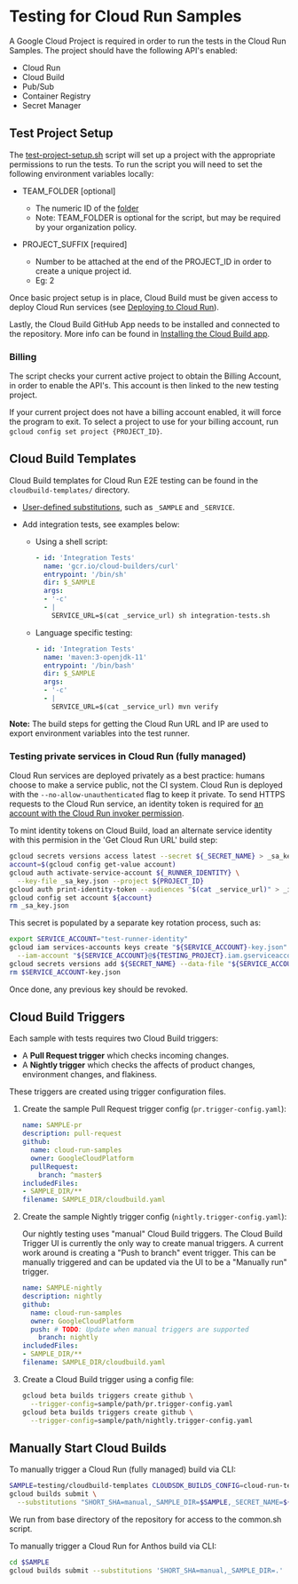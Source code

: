 # Testing for Cloud Run Samples

A Google Cloud Project is required in order to run the tests in the Cloud Run Samples. The project should have the following API's enabled:

* Cloud Run
* Cloud Build
* Pub/Sub
* Container Registry
* Secret Manager

## Test Project Setup

The [test-project-setup.sh](./test-project-setup.sh) script will set up a project with the appropriate permissions to run the tests. To run the script you will need to set the following environment variables locally:

* TEAM_FOLDER [optional]
  * The numeric ID of the [folder][folder]
  * Note: TEAM_FOLDER is optional for the script, but may be required by your organization policy.

* PROJECT_SUFFIX [required]
  * Number to be attached at the end of the PROJECT_ID in order to create a unique project id.
  * Eg: 2

Once basic project setup is in place, Cloud Build must be given access to deploy Cloud Run services (see [Deploying to Cloud Run][access]).

Lastly, the Cloud Build GitHub App needs to be installed and connected to the repository. More info can be found in [Installing the Cloud Build app][app].

### Billing

The script checks your current active project to obtain the Billing Account, in order to enable the API's. This account is then linked to the new testing project.

If your current project does not have a billing account enabled, it will force the program to exit. To select a project to use for your billing account, run `gcloud config set project {PROJECT_ID}`.

## Cloud Build Templates

Cloud Build templates for Cloud Run E2E testing can be found in the
`cloudbuild-templates/` directory.

* [User-defined substitutions][sub], such as `_SAMPLE` and `_SERVICE`.

* Add integration tests, see examples below:

  * Using a shell script:

    ```yaml
    - id: 'Integration Tests'
      name: 'gcr.io/cloud-builders/curl'
      entrypoint: '/bin/sh'
      dir: $_SAMPLE
      args:
      - '-c'
      - |
        SERVICE_URL=$(cat _service_url) sh integration-tests.sh
    ```

  * Language specific testing:

    ```yaml
    - id: 'Integration Tests'
      name: 'maven:3-openjdk-11'
      entrypoint: '/bin/bash'
      dir: $_SAMPLE
      args:
      - '-c'
      - |
        SERVICE_URL=$(cat _service_url) mvn verify
    ```

**Note:** The build steps for getting the Cloud Run URL and IP are used to
export environment variables into the test runner.

### Testing private services in Cloud Run (fully managed)

Cloud Run services are deployed privately as a best practice: humans choose to make a service public, not the CI system. Cloud Run is deployed with the `--no-allow-unauthenticated` flag
to keep it private. To send HTTPS requests to the Cloud Run service, an identity token is required for [an account with the Cloud Run invoker permission](https://cloud.google.com/run/docs/authenticating/service-to-service).

To mint identity tokens on Cloud Build, load an alternate service identity with this permision in the 'Get Cloud Run URL' build step:

```sh
gcloud secrets versions access latest --secret ${_SECRET_NAME} > _sa_key.json
account=$(gcloud config get-value account)
gcloud auth activate-service-account ${_RUNNER_IDENTITY} \
  --key-file _sa_key.json --project ${PROJECT_ID}
gcloud auth print-identity-token --audiences "$(cat _service_url)" > _id_token
gcloud config set account ${account}
rm _sa_key.json
```

This secret is populated by a separate key rotation process, such as:

```sh
export SERVICE_ACCOUNT="test-runner-identity"
gcloud iam services-accounts keys create "${SERVICE_ACCOUNT}-key.json" \
  --iam-account "${SERVICE_ACCOUNT}@${TESTING_PROJECT}.iam.gserviceaccount.com"
gcloud secrets versions add ${SECRET_NAME} --data-file "${SERVICE_ACCOUNT}-key.json"
rm $SERVICE_ACCOUNT-key.json
```

Once done, any previous key should be revoked.

## Cloud Build Triggers

Each sample with tests requires two Cloud Build triggers:

* A **Pull Request trigger** which checks incoming changes.
* A **Nightly trigger** which checks the affects of product changes, environment changes, and flakiness.

These triggers are created using trigger configuration files.

1. Create the sample Pull Request trigger config (`pr.trigger-config.yaml`):

   ```yaml
   name: SAMPLE-pr
   description: pull-request
   github:
     name: cloud-run-samples
     owner: GoogleCloudPlatform
     pullRequest:
       branch: ^master$
   includedFiles:
   - SAMPLE_DIR/**
   filename: SAMPLE_DIR/cloudbuild.yaml
   ```

1. Create the sample Nightly trigger config (`nightly.trigger-config.yaml`):

   Our nightly testing uses "manual" Cloud Build triggers. The Cloud Build Trigger UI is currently the only way to create manual triggers. A current work around is creating a "Push to branch" event trigger. This can be manually triggered and can be updated via the UI to be a "Manually run" trigger.

   ```yaml
   name: SAMPLE-nightly
   description: nightly
   github:
     name: cloud-run-samples
     owner: GoogleCloudPlatform
     push: # TODO: Update when manual triggers are supported
       branch: nightly
   includedFiles:
   - SAMPLE_DIR/**
   filename: SAMPLE_DIR/cloudbuild.yaml
   ```

1. Create a Cloud Build trigger using a config file:

   ```sh
   gcloud beta builds triggers create github \
     --trigger-config=sample/path/pr.trigger-config.yaml
   gcloud beta builds triggers create github \
     --trigger-config=sample/path/nightly.trigger-config.yaml
   ```

## Manually Start Cloud Builds

To manually trigger a Cloud Run (fully managed) build via CLI:

```sh
SAMPLE=testing/cloudbuild-templates CLOUDSDK_BUILDS_CONFIG=cloud-run-template.cloudbuild.yaml \
gcloud builds submit \
  --substitutions "SHORT_SHA=manual,_SAMPLE_DIR=$SAMPLE,_SECRET_NAME=${SECRET_NAME},_RUNNER_IDENTITY=${SERVICE_ACCOUNT}@${TESTING_PROJECT}.iam.gserviceaccount.com"
```

We run from base directory of the repository for access to the common.sh script.

To manually trigger a Cloud Run for Anthos build via CLI:

```sh
cd $SAMPLE
gcloud builds submit --substitutions 'SHORT_SHA=manual,_SAMPLE_DIR=.'
```

[folder]: https://cloud.google.com/sdk/gcloud/reference/projects/create#--folder
[access]: https://cloud.google.com/cloud-build/docs/deploying-builds/deploy-cloud-run
[app]: https://cloud.google.com/cloud-build/docs/automating-builds/create-github-app-triggers#installing_the_cloud_build_app
[sub]: https://cloud.google.com/cloud-build/docs/configuring-builds/substitute-variable-values#using_user-defined_substitutions
